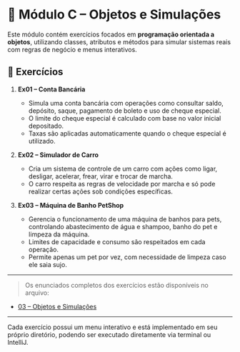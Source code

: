 # 🚗 Módulo C – Objetos e Simulações

Este módulo contém exercícios focados em **programação orientada a objetos**, utilizando classes, atributos e métodos para simular sistemas reais com regras de negócio e menus interativos.

## 📂 Exercícios

1. **Ex01 – Conta Bancária**
   - Simula uma conta bancária com operações como consultar saldo, depósito, saque, pagamento de boleto e uso de cheque especial.
   - O limite do cheque especial é calculado com base no valor inicial depositado.
   - Taxas são aplicadas automaticamente quando o cheque especial é utilizado.

2. **Ex02 – Simulador de Carro**
   - Cria um sistema de controle de um carro com ações como ligar, desligar, acelerar, frear, virar e trocar de marcha.
   - O carro respeita as regras de velocidade por marcha e só pode realizar certas ações sob condições específicas.

3. **Ex03 – Máquina de Banho PetShop**
   - Gerencia o funcionamento de uma máquina de banhos para pets, controlando abastecimento de água e shampoo, banho do pet e limpeza da máquina.
   - Limites de capacidade e consumo são respeitados em cada operação.
   - Permite apenas um pet por vez, com necessidade de limpeza caso ele saia sujo.

---

> Os enunciados completos dos exercícios estão disponíveis no arquivo:

- [03 – Objetos e Simulações](03-classes-encapsulamento.md)

---

Cada exercício possui um menu interativo e está implementado em seu próprio diretório, podendo ser executado diretamente via terminal ou IntelliJ.
